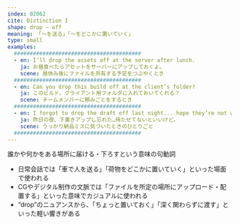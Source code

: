 ```yaml
---
index: 02062
cite: Distinction I
shape: drop ~ off
meaning: 「〜を送る」「〜をどこかに置いていく」
type: small
examples:
  ########################################
  - en: I’ll drop the assets off at the server after lunch.
    ja: お昼食べたらアセットをサーバーにアップしておくよ。
    scene: 昼休み後にファイルを共有する予定をつぶやくとき
  ########################################
  - en: Can you drop this build off at the client’s folder?
    ja: このビルド、クライアント用フォルダに入れておいてくれる？
    scene: チームメンバーに頼みごとをするとき
  ########################################
  - en: I forgot to drop the draft off last night... hope they’re not waiting.
    ja: 昨日の夜、下書きアップし忘れた…待たせてないといいけど。
    scene: うっかり納品ミスに気づいたときのひとりごと
  ########################################
---
```


誰かや何かをある場所に届ける・下ろすという意味の句動詞

- 日常会話では「車で人を送る」「荷物をどこかに置いていく」といった場面で使われる
- CGやデジタル制作の文脈では「ファイルを所定の場所にアップロード・配置する」といった意味でカジュアルに使われる
- “drop”のニュアンスから、「ちょっと置いておく」「深く関わらずに渡す」といった軽い響きがある

